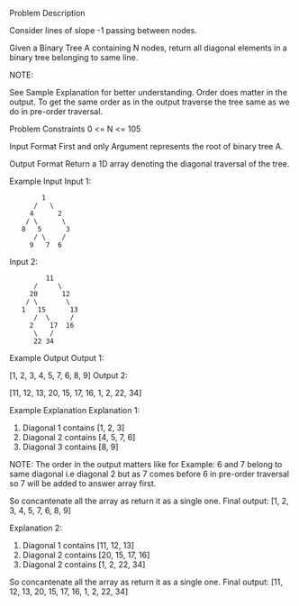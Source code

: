 

<!-- problem statment - https://www.interviewbit.com/problems/diagonal-traversal/ -->

Problem Description

Consider lines of slope -1 passing between nodes.

Given a Binary Tree A containing N nodes, return all diagonal elements in a binary tree belonging to same line.

NOTE:

See Sample Explanation for better understanding.
Order does matter in the output.
To get the same order as in the output traverse the tree same as we do in pre-order traversal.


Problem Constraints
 0 <= N <= 105 



Input Format
First and only Argument represents the root of binary tree A.



Output Format
Return a 1D array denoting the diagonal traversal of the tree.



Example Input
Input 1:

            1
          /   \
         4      2
        / \      \
       8   5      3
          / \    /
         9   7  6
Input 2:

             11
          /     \
         20      12
        / \       \
       1   15      13
          /  \     /
         2    17  16
          \   /
          22 34


Example Output
Output 1:

 [1, 2, 3, 4, 5, 7, 6, 8, 9]
Output 2:

 [11, 12, 13, 20, 15, 17, 16, 1, 2, 22, 34]


Example Explanation
Explanation 1:

 
 1) Diagonal 1 contains [1, 2, 3]
 2) Diagonal 2 contains [4, 5, 7, 6]
 3) Diagonal 3 contains [8, 9]


NOTE:
The order in the output matters like for Example:
6 and 7 belong to same diagonal i.e diagonal 2 but as 7 comes before 6 in pre-order traversal so 7 will be added to answer array first.



So concantenate all the array as return it as a single one.
 Final output: [1, 2, 3, 4, 5, 7, 6, 8, 9]

Explanation 2:

 
 1) Diagonal 1 contains [11, 12, 13]
 2) Diagonal 2 contains [20, 15, 17, 16]
 3) Diagonal 2 contains [1, 2, 22, 34]


So concantenate all the array as return it as a single one.
 Final output: [11, 12, 13, 20, 15, 17, 16, 1, 2, 22, 34]
